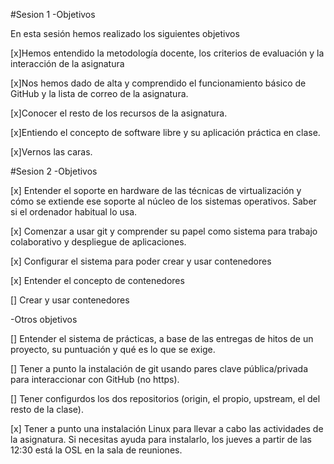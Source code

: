 #Sesion 1 -Objetivos

En esta sesión hemos realizado los siguientes objetivos

[x]Hemos entendido la metodología docente, los criterios de evaluación y la interacción de la asignatura

[x]Nos hemos dado de alta y comprendido el funcionamiento básico de GitHub y la lista de correo de la asignatura.

[x]Conocer el resto de los recursos de la asignatura.

[x]Entiendo el concepto de software libre y su aplicación práctica en clase.

[x]Vernos las caras.

#Sesion 2 -Objetivos


[x] Entender el soporte en hardware de las técnicas de virtualización y cómo se extiende ese soporte al núcleo de los sistemas operativos. Saber si el ordenador habitual lo usa.

[x] Comenzar a usar git y comprender su papel como sistema para trabajo colaborativo y despliegue de aplicaciones.

[x] Configurar el sistema para poder crear y usar contenedores

[x] Entender el concepto de contenedores

[] Crear y usar contenedores

  -Otros objetivos

[] Entender el sistema de prácticas, a base de las entregas de hitos de un proyecto, su puntuación y qué es lo que se exige.

[] Tener a punto la instalación de git usando pares clave pública/privada para interaccionar con GitHub (no https).

[] Tener configurdos los dos repositorios (origin, el propio, upstream, el del resto de la clase).

[x] Tener a punto una instalación Linux para llevar a cabo las actividades de la asignatura. Si necesitas ayuda para instalarlo, los jueves a partir de las 12:30 está la OSL en la sala de reuniones.
